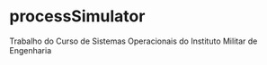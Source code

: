 processSimulator
================

Trabalho do Curso de Sistemas Operacionais do Instituto Militar de Engenharia
